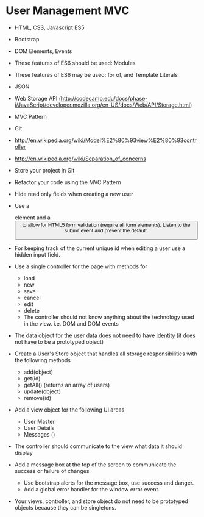 

# User Management MVC

* HTML, CSS, Javascript ES5
* Bootstrap
* DOM Elements, Events
* These features of ES6 should be used: Modules
* These features of ES6 may be used: for of, and Template Literals
* JSON
* Web Storage API (http://codecamp.edu/docs/phase-i/JavaScript/developer.mozilla.org/en-US/docs/Web/API/Storage.html)
* MVC Pattern
* Git

* http://en.wikipedia.org/wiki/Model%E2%80%93view%E2%80%93controller
* http://en.wikipedia.org/wiki/Separation_of_concerns

* Store your project in Git
* Refactor your code using the MVC Pattern
* Hide read only fields when creating a new user
* Use a <form> element and a <button type=submit> to allow for HTML5 form validation (require all form elements).  Listen to the submit event and prevent the default.
* For keeping track of the current unique id when editing a user use a hidden input field.
* Use a single controller for the page with methods for
	* load
	* new
	* save
	* cancel
	* edit
	* delete
	* The controller should not know anything about the technology used in the view. i.e. DOM and DOM events
* The data object for the user data does not need to have identity (it does not have to be a prototyped object)
* Create a User's Store object that handles all storage responsibilities with the following methods
	* add(object)
	* get(id)
	* getAll() (returns an array of users)
	* update(object)
	* remove(id)
* Add a view object for the following UI areas
	* User Master
	* User Details
	* Messages ()
* The controller should communicate to the view what data it should display
* Add a message box at the top of the screen to communicate the success or failure of changes
	* Use bootstrap alerts for the message box, use success and danger.
	* Add a global error handler for the window error event.
* Your views, controller, and store object do not need to be prototyped objects because they can be singletons.
